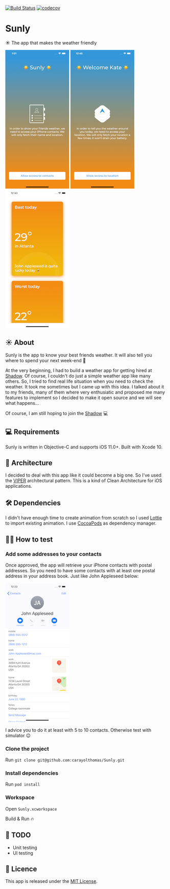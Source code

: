 [![Build Status](https://travis-ci.org/carayolthomas/Sunly.svg?branch=master)](https://travis-ci.org/carayolthomas/Sunly) [![codecov](https://codecov.io/gh/carayolthomas/Sunly/branch/master/graph/badge.svg)](https://codecov.io/gh/carayolthomas/Sunly)

# Sunly
☀️ The app that makes the weather friendly

![Oops 🧐](./screenshots/contacts.png) ![Oops 🧐](./screenshots/location.png) ![Oops 🧐](./screenshots/dashboard.png)

## ☀️ About
Sunly is the app to know your best friends weather. It will also tell you where to spend your next week-end 🌴

At the very beginning, I had to build a weather app for getting hired at [Shadow](https://shadow.tech). Of course, I couldn't do just a simple weather app like many others. So, I tried to find real life situation when you need to check the weather. It took me sometimes but I came up with this idea. I talked about it to my friends, many of them where very enthusiatic and proposed me many features to implement so I decided to make it open source and we will see what happens...

Of course, I am still hoping to join the [Shadow](https://shadow.tech) 💻

## 💻 Requirements
Sunly is written in Objective-C and supports iOS 11.0+. Built with Xcode 10.

## 🐍 Architecture
I decided to deal with this app like it could become a big one. So I've used the [VIPER](https://medium.com/@smalam119/viper-design-pattern-for-ios-application-development-7a9703902af6) architectural pattern.
This is a kind of Clean Architecture for iOS applications.

## 🛠 Dependencies
I didn't have enough time to create animation from scratch so I used [Lottie](https://airbnb.design/lottie/) to import existing animation.
I use [CocoaPods](https://cocoapods.org) as dependency manager.

## 🕵️‍♂️ How to test 
### Add some addresses to your contacts
Once approved, the app will retrieve your iPhone contacts with postal addresses. So you need to have some contacts with at least one postal address in your address book. Just like John Appleseed below:

![Oops 🧐](./screenshots/postal_addresses.png)

I advice you to do it at least with 5 to 10 contacts. Otherwise test with simulator 😉

### Clone the project

Run `git clone git@github.com:carayolthomas/Sunly.git`

### Install dependencies

Run `pod install`

### Workspace

Open `Sunly.xcworkspace`

Build & Run 🔥

## 🦁 TODO
 - Unit testing
 - UI testing

## 🎁 Licence
This app is released under the [MIT License](https://github.com/carayolthomas/Sunly/blob/master/LICENSE).
